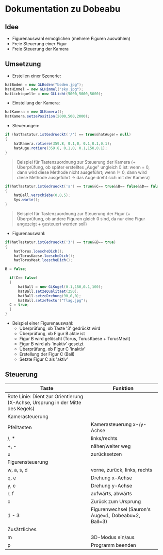 # Dokumentation zu Dobeabu

## Idee

- Figurenauswahl ermöglichen (mehrere Figuren auswählen)
- Freie Steuerung einer Figur
- Freie Steuerung der Kamera

## Umsetzung

- Erstellen einer Szenerie:
```java
hatBoden = new GLBoden("boden.jpg");
hatHimmel = new GLHimmel("sky.jpg");
hatLichtquelle = new GLLicht(5000,5000,5000);
```

- Einstellung der Kamera:
```java
hatKamera = new GLKamera();
hatKamera.setzePosition(2000,500,2000);
```

- Steuerungen:
```java
if (hatTastatur.istGedrueckt('/') == true&&hatAuge!= null)
{
    hatKamera.rotiere(359.8, 0,1,0, 0.1,0.1,0.1);
    hatAuge.rotiere(359.8, 0,1,0, 0.1,150,0.1);
}
```

> Beispiel für Tastenzuordnung zur Steuerung der Kamera (+ Überprüfung, ob später erstelltes „Auge" ungleich 0 ist: wenn = 0, dann wird diese Methode nicht ausgeführt; wenn != 0, dann wird diese Methode ausgeführt → das Auge dreht sich mit der Kamera)
```java
if(hatTastatur.istGedrueckt('s') == true&&C== true&&B== false&&D== false)
{
    hatBall.verschiebe(0,0,5);
    Sys.warte();
}
```

> Beispiel für Tastenzuordnung zur Steuerung der Figur (+ Überprüfung, ob andere Figuren gleich 0 sind, da nur eine Figur angezeigt + gesteuert werden soll)
- Figurenauswahl:
```java
if(hatTastatur.istGedrueckt('3') == true&&B== true)
{
    hatTorus.loescheDich();
    hatTorusKaese.loescheDich();
    hatTorusMeat.loescheDich();

B = false;

  if(C== false)
  {
      hatBall = new GLKugel(0.1,150,0.1,100);
      hatBall.setzeQualitaet(250);
      hatBall.setzeDrehung(90,0,0);
      hatBall.setzeTextur("flag.jpg");
  C = true;
  }
}
```

- Beispiel einer Figurenauswahl:
  - Überprüfung, ob Taste '3' gedrückt wird
  - Überprüfung, ob Figur B aktiv ist
  - Figur B wird gelöscht (Torus, TorusKaese + TorusMeat)
  - Figur B wird als 'inaktiv' gesetzt
  - Überprüfung, ob Figur C 'inaktiv'
  - Erstellung der Figur C (Ball)
  - Setzte Figur C als 'aktiv'

## Steuerung
| Taste | Funktion    |
|-------|-------------|
| Rote Linie: Dient zur Orientierung (X-Achse, Ursprung in der Mitte des Kegels) |
| Kamerasteuerung ||
| Pfeiltasten | Kamerasteuerung x-/y-Achse |
| /, * | links/rechts |
| +, - | näher/weiter weg |
| u    | zurücksetzen |
| Figurensteuerung ||
| w, a, s, d | vorne, zurück, links, rechts |
| q, e | Drehung x-Achse |
| y, c | Drehung y-Achse |
| r, f | aufwärts, abwärts |
| o    | Zurück zum Ursprung |
| 1 - 3 | Figurenwechsel (Sauron's Auge=1, Dobeabu=2, Ball=3) |
| Zusätzliches ||
| m    | 3D-Modus ein/aus |
| p    | Programm beenden |
